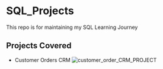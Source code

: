 # SQL_Projects
This repo is for maintaining my SQL Learning Journey

## Projects Covered 
- Customer Orders CRM
![customer_order_CRM_PROJECT](https://github.com/user-attachments/assets/fb4ee272-240b-4478-bbbb-cf53e3d6ba95)
